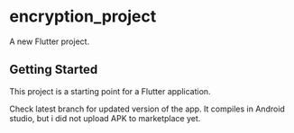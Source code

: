 # encryption_project

A new Flutter project.

## Getting Started

This project is a starting point for a Flutter application.

Check latest branch for updated version of the app. It compiles in Android studio, but i did not upload APK to marketplace yet.
